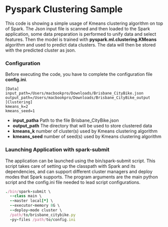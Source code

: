 # Pyspark Clustering Sample
This code is showing a simple usage of Kmeans clustering algorithm on top of Spark. 
The Json input file is scanned and then loaded to the Spark application, some data preparation is performed to unify data and select features.
Then the model is trained with **pyspark.ml.clustering.KMeans** algorithm and used to predict data clusters. The data will then be stored with the predicted cluster as json.

### Configuration

Before executing the code, you have to complete the configuration file  **config.ini**.

    [Data]
    input_path=/Users/macbookpro/Downloads/Brisbane_CityBike.json
    output_path=/Users/macbookpro/Downloads/Brisbane_CityBike_output
    [Clustering]
    kmeans_k=2
    kmeans_seed=1
    
* **input_patha** Path to the file Brisbane_CityBike.json
* **output_path** The directory that will be used to store clustered data
* **kmeans_k** number of cluster(s) used by Kmeans clustering algorithm 
* **kmeans_seed** number of seed(s) used by Kmeans clustering algorithm 


### Launching Application with spark-submit

The application can be launched using the bin/spark-submit script. This script takes care of setting up the classpath with Spark and its dependencies, and can support different cluster managers and deploy modes that Spark supports.
The program arguments are the main python script and the config.ini file needed to lead script configurations.

```ruby
./bin/spark-submit \
  --class main \
  --master local[*] \
  --executor-memory 8G \
  --deploy-mode cluster \
  /path/to/brisbane_citybike.py
  -py-files /path/to/config.ini
```